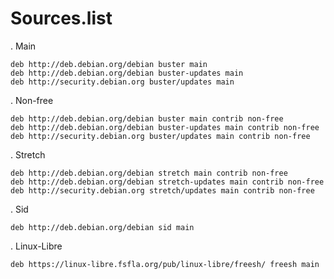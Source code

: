 
# Sources.list

. Main

    deb http://deb.debian.org/debian buster main
    deb http://deb.debian.org/debian buster-updates main
    deb http://security.debian.org buster/updates main

. Non-free


    deb http://deb.debian.org/debian buster main contrib non-free
    deb http://deb.debian.org/debian buster-updates main contrib non-free
    deb http://security.debian.org buster/updates main contrib non-free

. Stretch


    deb http://deb.debian.org/debian stretch main contrib non-free
    deb http://deb.debian.org/debian stretch-updates main contrib non-free
    deb http://security.debian.org stretch/updates main contrib non-free


. Sid

    deb http://deb.debian.org/debian sid main
.
 Linux-Libre

    deb https://linux-libre.fsfla.org/pub/linux-libre/freesh/ freesh main
